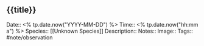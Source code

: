 
## {{title}}

Date:: <% tp.date.now("YYYY-MM-DD") %>
Time:: <% tp.date.now("hh:mm a") %>
Species:: [[Unknown Species]]
Description:: 
Notes:: 
Image:: 
Tags:: #note/observation 

